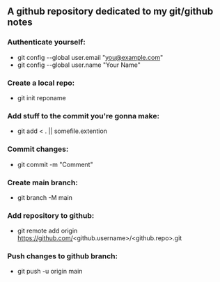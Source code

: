 ## A github repository dedicated to my git/github notes

### Authenticate yourself:
- git config --global user.email "you@example.com"
- git config --global user.name "Your Name"

### Create a local repo:
- git init reponame

### Add stuff to the commit you're gonna make:
- git add < . || somefile.extention

### Commit changes:
- git commit -m "Comment"

### Create main branch:
- git branch -M main

### Add repository to github:
- git remote add origin https://github.com/<github.username>/<github.repo>.git

### Push changes to github branch:
- git push -u origin main